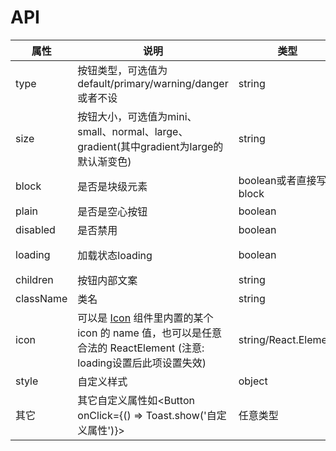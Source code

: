# API

属性 | 说明 | 类型 | 默认值
---|---|---|---
type | 按钮类型，可选值为default/primary/warning/danger或者不设 | string | default
size | 按钮大小，可选值为mini、small、normal、large、gradient(其中gradient为large的默认渐变色)| string | normal
block | 是否是块级元素 | boolean或者直接写block | inline-block
plain | 是否是空心按钮 | boolean | 空心
disabled | 是否禁用 | boolean | 不禁用
loading | 加载状态loading | boolean | -无loading
children | 按钮内部文案 | string | 无
className | 类名 | string | 无
icon | 可以是 [Icon](https://github.com/nanjiren/njui-mobile/tree/master/packages/Icon) 组件里内置的某个 icon 的 name 值，也可以是任意合法的 ReactElement (注意: loading设置后此项设置失效) | string/React.Element    | 无
style | 自定义样式 | object | 无
其它 | 其它自定义属性如<Button onClick={() => Toast.show('自定义属性')}> | 任意类型 | 无
